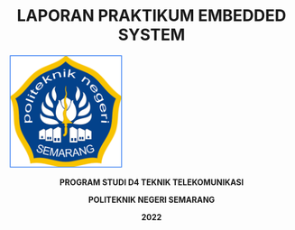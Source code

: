 <h1 align="center">LAPORAN PRAKTIKUM EMBEDDED SYSTEM</h1>
<p align"center"><img src="Dokumentasi/Jepretan Layar 2016-12-17 pada 09.37.12.png" width="200" height="200"></p>
<b><p align="center">PROGRAM STUDI D4 TEKNIK TELEKOMUNIKASI</p>
<p align="center">POLITEKNIK NEGERI SEMARANG</p>
<p align="center">2022</></b>
